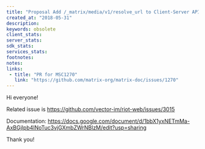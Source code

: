 ```yaml
---
title: "Proposal Add /_matrix/media/v1/resolve_url to Client-Server API: download and preview urls in the clients despite CORS"
created_at: "2018-05-31"
description:
keywords: obsolete
client_stats:
server_stats:
sdk_stats:
services_stats:
footnotes:
notes:
links:
 - title: "PR for MSC1270"
   link: "https://github.com/matrix-org/matrix-doc/issues/1270"
---
```

Hi everyone!

Related issue is https://github.com/vector-im/riot-web/issues/3015

Documentation: https://docs.google.com/document/d/1bbX1yxNETmMa-AxBGjIpb4lNoTuc3vjGXmbZWrNBlzM/edit?usp=sharing

Thank you!

